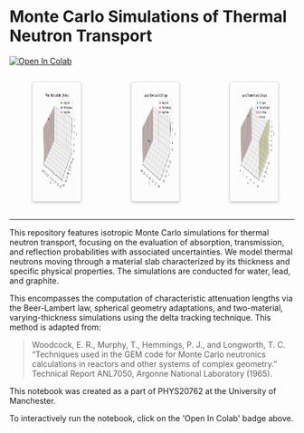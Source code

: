 # Monte Carlo Simulations of Thermal Neutron Transport

[![Open In Colab](https://colab.research.google.com/assets/colab-badge.svg)](https://colab.research.google.com/drive/1jM4iW7C1He5iixCjTJp4ZrPPbQ0qvaFi)

<div style="display: flex; justify-content: center; gap: 20px;">
    <figure style="width: fit-content;">
        <img src="./animations/reflection.gif" width="200" height="200" style="border: 1px solid #ddd; border-radius: 4px; padding: 5px; box-shadow: 0 2px 4px rgba(0, 0, 0, .2);"/>
    </figure>
    <figure style="width: fit-content;">
        <img src="./animations/absorption.gif" width="200" height="200" style="border: 1px solid #ddd; border-radius: 4px; padding: 5px; box-shadow: 0 2px 4px rgba(0, 0, 0, .2);"/>
    </figure>
    <figure style="width: fit-content;">
        <img src="./animations/transmission.gif" width="200" height="200" style="border: 1px solid #ddd; border-radius: 4px; padding: 5px; box-shadow: 0 2px 4px rgba(0, 0, 0, .2);"/>
    </figure>
</div>

---

This repository features isotropic Monte Carlo simulations for thermal neutron transport, focusing on the evaluation of absorption, transmission, and reflection probabilities with associated uncertainties. We model thermal neutrons moving through a material slab characterized by its thickness and specific physical properties. The simulations are conducted for water, lead, and graphite.

This encompasses the computation of characteristic attenuation lengths via the Beer-Lambert law, spherical geometry adaptations, and two-material, varying-thickness simulations using the delta tracking technique. This method is adapted from:

> Woodcock, E. R., Murphy, T., Hemmings, P. J., and Longworth, T. C. “Techniques used in the GEM code for Monte Carlo neutronics calculations in reactors and other systems of complex geometry.” Technical Report ANL7050, Argonne National Laboratory (1965).

This notebook was created as a part of PHYS20762 at the University of Manchester.

To interactively run the notebook, click on the 'Open In Colab' badge above.

